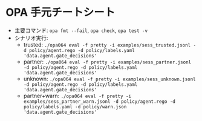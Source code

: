 # OPA 手元チートシート
- 主要コマンド: `opa fmt --fail`, `opa check`, `opa test -v`
- シナリオ実行:
  - trusted: `./opa064 eval -f pretty -i examples/sess_trusted.jsonl -d policy/agent.rego -d policy/labels.yaml 'data.agent.gate_decisions'`
  - partner: `./opa064 eval -f pretty -i examples/sess_partner.jsonl -d policy/agent.rego -d policy/labels.yaml 'data.agent.gate_decisions'`
  - unknown: `./opa064 eval -f pretty -i examples/sess_unknown.jsonl -d policy/agent.rego -d policy/labels.yaml 'data.agent.gate_decisions'`
  - partner+warn: `./opa064 eval -f pretty -i examples/sess_partner_warn.jsonl -d policy/agent.rego -d policy/labels.yaml -d policy/warn.json 'data.agent.gate_decisions'`
